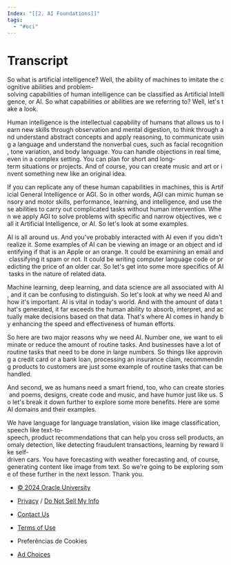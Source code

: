 ```yaml
---
Index: "[[2. AI Foundations]]"
tags:
  - "#oci"
---
```

# Transcript 

So what is artificial intelligence? Well, the ability of machines to imitate the cognitive abilities and problem-solving capabilities of human intelligence can be classified as Artificial Intelligence, or AI. So what capabilities or abilities are we referring to? Well, let's take a look.

Human intelligence is the intellectual capability of humans that allows us to learn new skills through observation and mental digestion, to think through and understand abstract concepts and apply reasoning, to communicate using a language and understand the nonverbal cues, such as facial recognition, tone variation, and body language. You can handle objections in real time, even in a complex setting. You can plan for short and long-term situations or projects. And of course, you can create music and art or invent something new like an original idea.

If you can replicate any of these human capabilities in machines, this is Artificial General Intelligence or AGI. So in other words, AGI can mimic human sensory and motor skills, performance, learning, and intelligence, and use these abilities to carry out complicated tasks without human intervention. When we apply AGI to solve problems with specific and narrow objectives, we call it Artificial Intelligence, or AI. So let's look at some examples.

AI is all around us. And you've probably interacted with AI even if you didn't realize it. Some examples of AI can be viewing an image or an object and identifying if that is an Apple or an orange. It could be examining an email and classifying it spam or not. It could be writing computer language code or predicting the price of an older car. So let's get into some more specifics of AI tasks in the nature of related data.

Machine learning, deep learning, and data science are all associated with AI, and it can be confusing to distinguish. So let's look at why we need AI and how it's important. AI is vital in today's world. And with the amount of data that's generated, it far exceeds the human ability to absorb, interpret, and actually make decisions based on that data. That's where AI comes in handy by enhancing the speed and effectiveness of human efforts.

So here are two major reasons why we need AI. Number one, we want to eliminate or reduce the amount of routine tasks. And businesses have a lot of routine tasks that need to be done in large numbers. So things like approving a credit card or a bank loan, processing an insurance claim, recommending products to customers are just some example of routine tasks that can be handled.

And second, we as humans need a smart friend, too, who can create stories and poems, designs, create code and music, and have humor just like us. So let's break it down further to explore some more benefits. Here are some AI domains and their examples.

We have language for language translation, vision like image classification, speech like text-to-speech, product recommendations that can help you cross sell products, anomaly detection, like detecting fraudulent transactions, learning by reward like self-driven cars. You have forecasting with weather forecasting and, of course, generating content like image from text. So we're going to be exploring some of these further in the next lesson. Thank you.

- [© 2024 Oracle University](https://www.oracle.com/legal/copyright.html)
- [Privacy](https://www.oracle.com/legal/privacy/) / [Do Not Sell My Info](https://www.oracle.com/legal/privacy/privacy-choices.html)
- [Contact Us](https://education.oracle.com/OUcontactUs)
- [Terms of Use](https://www.oracle.com/corporate/contracts/software-hardware/software.html#university)
- Preferências de Cookies
    
- [Ad Choices](https://www.oracle.com/legal/privacy/marketing-cloud-data-cloud-privacy-policy.html#13)